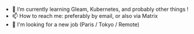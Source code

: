 - 🌱 I’m currently learning Gleam, Kubernetes, and probably other things !
- 📫 How to reach me: preferably by email, or also via Matrix
- 💼 I'm looking for a new job (Paris / Tokyo / Remote)
